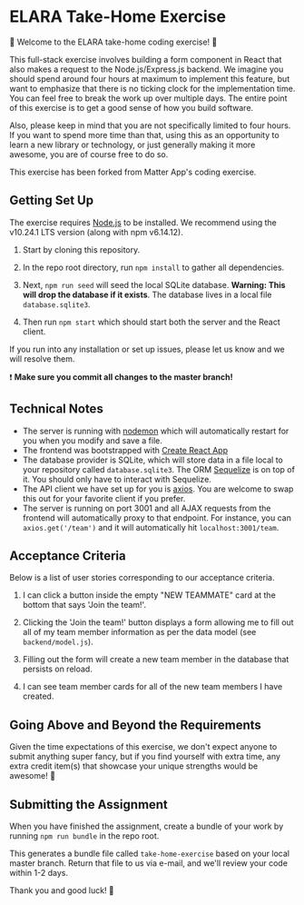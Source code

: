 # ELARA Take-Home Exercise

💫 Welcome to the ELARA take-home coding exercise! 🎉

This full-stack exercise involves building a form component in React that also makes a request to the Node.js/Express.js backend. We imagine you should spend around four hours at maximum to implement this feature, but want to emphasize that there is no ticking clock for the implementation time. You can feel free to break the work up over multiple days. The entire point of this exercise is to get a good sense of how you build software.

Also, please keep in mind that you are not specifically limited to four hours. If you want to spend more time than that, using this as an opportunity to learn a new library or technology, or just generally making it more awesome, you are of course free to do so.

This exercise has been forked from Matter App's coding exercise.

## Getting Set Up

The exercise requires [Node.js](https://nodejs.org/en/) to be installed. We recommend using the v10.24.1 LTS version (along with npm v6.14.12).

1. Start by cloning this repository.

1. In the repo root directory, run `npm install` to gather all dependencies.

1. Next, `npm run seed` will seed the local SQLite database. **Warning: This will drop the database if it exists**. The database lives in a local file `database.sqlite3`.

1. Then run `npm start` which should start both the server and the React client.

If you run into any installation or set up issues, please let us know and we will resolve them.

❗️ **Make sure you commit all changes to the master branch!**

## Technical Notes

- The server is running with [nodemon](https://nodemon.io/) which will automatically restart for you when you modify and save a file.
- The frontend was bootstrapped with [Create React App](https://facebook.github.io/create-react-app/docs/getting-started)
- The database provider is SQLite, which will store data in a file local to your repository called `database.sqlite3`. The ORM [Sequelize](http://docs.sequelizejs.com/) is on top of it. You should only have to interact with Sequelize.
- The API client we have set up for you is [axios](https://github.com/axios/axios). You are welcome to swap this out for your favorite client if you prefer.
- The server is running on port 3001 and all AJAX requests from the frontend will automatically proxy to that endpoint. For instance, you can `axios.get('/team')` and it will automatically hit `localhost:3001/team`.

## Acceptance Criteria

Below is a list of user stories corresponding to our acceptance criteria.

1. I can click a button inside the empty "NEW TEAMMATE" card at the bottom that says 'Join the team!'.

1. Clicking the 'Join the team!' button displays a form allowing me to fill out all of my team member information as per the data model (see `backend/model.js`).

1. Filling out the form will create a new team member in the database that persists on reload.

1. I can see team member cards for all of the new team members I have created.

## Going Above and Beyond the Requirements

Given the time expectations of this exercise, we don't expect anyone to submit anything super fancy, but if you find yourself with extra time, any extra credit item(s) that showcase your unique strengths would be awesome! 🙌

## Submitting the Assignment

When you have finished the assignment, create a bundle of your work by running `npm run bundle` in the repo root.

This generates a bundle file called `take-home-exercise` based on your local master branch. Return that file to us via e-mail, and we'll review your code within 1-2 days.

Thank you and good luck! 🙏
